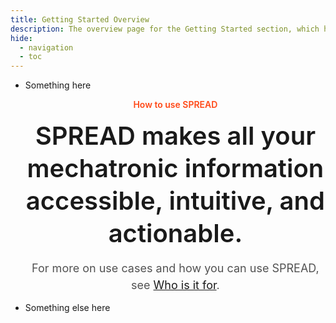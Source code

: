 ```yaml
---
title: Getting Started Overview
description: The overview page for the Getting Started section, which has learning content for using the SPREAD Platform.
hide:
  - navigation
  - toc
---
```


<!--
README

For guidance on how to write documenation, see https://dev.stage.spread.ai/docs/contributor/guide.html. Contact Documentation when this document is ready for review.
-->

<style>
     .md-typeset h1, .md-source-file, .md-typeset hr {
          display: none;
     }

     .md-typeset [data-preview], .md-typeset abbr {
          border-bottom: none;
     }
</style>


<div class='grid' markdown>

- Something here

     <div style='text-align: center; font-weight: 600;'>
	<div style='color: #FF4715'>How to use SPREAD</div>
	<div style='padding-top: 1rem; padding-bottom: 1rem; font-size: 2.5rem; line-height: 1.3' markdown>SPREAD makes all your mechatronic information accessible, intuitive, and actionable.</div>
	<div style='color: #525252; line-height: 1.5; font-weight: 400; font-size: 1.125rem'>For more on use cases and how you can use SPREAD, see <a href="https://www.spread.ai/use-cases" target="_blank">Who is it for</a>.</div>
     </div>

- Something else here

</div>



<!-- <br>
<div style='text-align: center'>
     <a href="feed_rss_updated.xml" class="md-button md-button--primary" style="margin-right: 2em">Latest Updates</a>
     <a href="glossary/glossary.html" class="md-button md-button--primary">Glossary</a>
</div>

<br>
<br>

<div style='text-align: center'><h2 style='color:  #ff450e'><a href="overview/platform-overview.html"><strong>Platform</strong></a></h2>The platform is the foundation of the SPREAD ecosystem and contains the Engineering Intelligence Graph. SPREAD provide tools to manage the platform for your users.</div>
<br>
<div class='grid cards' markdown>

- :material-database-cog:{ .lg .middle } __Information model__

    ---

    Understand how information is stored and used in the SPREAD Platform.

    [:octicons-arrow-right-24: Information model](platform/information-model/information-model-overview.md)

-   :material-account-supervisor:{ .lg .middle } __User Management__

    ---

    Manage users in the SPREAD Platform.

    [:octicons-arrow-right-24: User Management](platform/user-management/user-management-and-permissions.md)

</div>

<br>
<br>

<div style='text-align: center'><h2 style='color:  #ff450e'><a href="overview/platform-tools-overview.html"><strong>Platform Tools</strong></a></h2>Tools allow you to create custom applications and to import data into the Platform. With tools you can create any number of unique applications for your needs.</div>
<br>
<div class='grid cards' markdown>

-   :material-file-import:{ .lg .middle } __Data Import__

    ---

    Map and ingest your unstructured data into the SPREAD GraphQL schema.

    [:octicons-arrow-right-24: Importing Data](platform-tools/data-import/data-import-overview.md)

-   :material-selection-drag:{ .lg .middle } __Studio__

    ---

    Create custom applications, using your product knowledge, in a low-code visual environment.

    [:octicons-arrow-right-24: Using Studio](platform-tools/using-studio/studio-overview.md)

-   :material-arrow-decision:{ .lg .middle } __Flows__

    ---

    Fetch, transform, extract, and load data to use in your SPREAD applications.

    [:octicons-arrow-right-24: Using Flows](platform-tools/using-flows/using-flows-overview.md)
</div>

<br>
<br>

<div style='text-align: center'><h2 style='color:  #ff450e'><a href="overview/applications-overview.html"><strong>Applications</strong></a></h2>SPREAD-created applications allow you to use your product data as actionable intelligence.</div>
<br>
<div class='grid cards' markdown>

-   :material-chart-sankey-variant:{ .lg .middle } __Circuit Diagram Creator__

    ---

    Create schematic circuit diagrams with reusable components.

    [:octicons-arrow-right-24: Using Circuit Diagram Creator](applications/using-circuit-diagram-creator/circuit-diagram-creator-overview.md)

-   :material-transit-connection-variant:{ .lg .middle } __Connectivity Analyzer__

    ---

    Detect, analyze, and troubleshoot electrical errors.

    [:octicons-arrow-right-24: Using Connectivity Analyzer](applications/using-connectivity-analyzer/connectivity-analyzer-overview.md)

-   :material-transit-connection-variant:{ .lg .middle } __Electromagnetic Compatibility Analyzer__

    ---

    Improve testing for electromagnetic compatibility.

    [:octicons-arrow-right-24: Using EMC Analysis](applications/using-emc-analysis/emc-analysis-overview.md)

-   :material-graph:{ .lg .middle } __Planning Assist__

    ---

    Create precedence graphs that define product assembly sequences.

    [:octicons-arrow-right-24: Using Planning Assist](applications/using-planning-assist/planning-assist-overview.md)

-   :material-brain:{ .lg .middle } __SPREAD-GPT__

    ---

    Query data using normal, everyday language.

    [:octicons-arrow-right-24: Using SPREAD-GPT](applications/using-spread-gpt/spread-gpt-overview.md)

</div> -->
